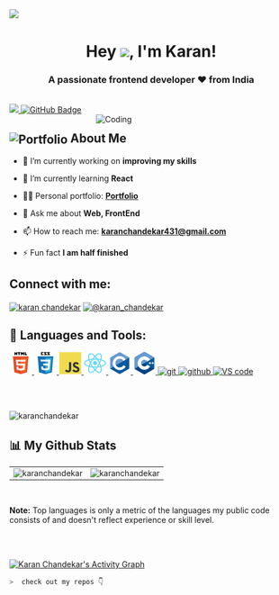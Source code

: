 <img src="https://camo.githubusercontent.com/48ec00ed4c84e771db4a1db90b56352923a8d644452a32b434d68e97006c9337/68747470733a2f2f63686b736b696c6c732e636f6d2f77702d636f6e74656e742f75706c6f6164732f323032302f30342f504e432d416e696d617465642d42616e6e6572732e676966">

<h1 align="center">Hey <img src="https://raw.githubusercontent.com/MartinHeinz/MartinHeinz/master/wave.gif" width="40">, I'm Karan!</h1>
<h3 align="center">A passionate frontend developer ❤ from India</h3>

<br>


<a href="https://github.com/KaranChandekar/github-profile-views-counter">
    <img src="https://komarev.com/ghpvc/?username=KaranChandekar">
</a>
<a href="https://github.com/KaranChandekar?tab=followers"><img src="https://img.shields.io/github/followers/KaranChandekar?label=Followers&style=social" alt="GitHub Badge"></a>

<br>

<img align="right" alt="Coding" width="350" src="https://miro.medium.com/max/1360/0*7Q3yvSIv_t0ioJ-Z.gif">

## <img src="https://i.postimg.cc/Wbq9jQMN/profile-logo.png" alt="Portfolio" width="40" height="40" align="center"/> About Me

- 🔭 I’m currently working on **improving my skills**

- 🌱 I’m currently learning **React**

- 👨‍💻 Personal portfolio: **<a href="https://portfolio-me-karanchandekar.vercel.app/" target="_blank">Portfolio</a>**

- 💬 Ask me about **Web, FrontEnd**

- 📫 How to reach me: **karanchandekar431@gmail.com**

- ⚡ Fun fact **I am half finished**


## Connect with me:

<p align="left">
<a href="https://linkedin.com/in/karan chandekar" target="blank"><img align="center" src="https://raw.githubusercontent.com/rahuldkjain/github-profile-readme-generator/master/src/images/icons/Social/linked-in-alt.svg" alt="karan chandekar" height="30" width="40" /></a>
<a href="https://twitter.com/@karan_chandekar" target="_blank"><img align="center" src="https://raw.githubusercontent.com/rahuldkjain/github-profile-readme-generator/master/src/images/icons/Social/twitter.svg" alt="@karan_chandekar" height="30" width="40" /></a>
</p>


## 🚀 Languages and Tools:

<p align="left">
<a href="https://www.w3schools.com/html/default.asp" target="blank" rel="noreferrer"> <img src="https://raw.githubusercontent.com/devicons/devicon/master/icons/html5/html5-original-wordmark.svg" alt="html5" width="40" height="40"/> </a> 
<a href="https://www.w3schools.com/css/" target="_blank" rel="noreferrer"> <img src="https://raw.githubusercontent.com/devicons/devicon/master/icons/css3/css3-original-wordmark.svg" alt="css3" width="40" height="40"/> </a> 
<a href="https://developer.mozilla.org/en-US/docs/Web/JavaScript" target="_blank" rel="noreferrer"> <img src="https://raw.githubusercontent.com/devicons/devicon/master/icons/javascript/javascript-original.svg" alt="javascript" width="40" height="40"/> </a>
<a href="https://reactjs.org/" target="_blank" rel="noreferrer"> <img src="https://raw.githubusercontent.com/devicons/devicon/master/icons/react/react-original.svg" alt="javascript" width="40" height="40"/> </a> 
<a href="https://www.cprogramming.com/" target="_blank" rel="noreferrer"> <img src="https://raw.githubusercontent.com/devicons/devicon/master/icons/c/c-original.svg" alt="c" width="40" height="40"/> </a>
<a href="https://www.w3schools.com/cpp/" target="_blank" rel="noreferrer"> <img src="https://raw.githubusercontent.com/devicons/devicon/master/icons/cplusplus/cplusplus-original.svg" alt="cplusplus" width="40" height="40"/>
<a href="https://git-scm.com/" target="_blank" rel="noreferrer"> <img src="https://www.vectorlogo.zone/logos/git-scm/git-scm-icon.svg" alt="git" width="40" height="40"/> </a> 
<a href="https://github.com/" target="_blank" rel="noreferrer"><img src="https://cdn.jsdelivr.net/gh/devicons/devicon/icons/github/github-original.svg" alt="github" width="40" height="40"/> </a>
<a href="https://code.visualstudio.com/" target="_blank" rel="noreferrer"><img src="https://cdn.jsdelivr.net/gh/devicons/devicon/icons/vscode/vscode-original.svg" alt="VS code" width="40" height="40"/> </a>
</p>


<br>
<br>

<p><img src="https://github-readme-streak-stats.herokuapp.com/?user=karanchandekar&theme=radical&hide_border=true" alt="karanchandekar" /></p>


## 📊 My Github Stats

<table>
  <tr>
    <td><img src="https://github-readme-stats.vercel.app/api?username=karanchandekar&show_icons=true&locale=en&theme=radical&hide_border=true" alt="karanchandekar" /></td>
    <td><img src="https://github-readme-stats.vercel.app/api/top-langs?username=karanchandekar&show_icons=true&locale=en&layout=compact&theme=radical&hide_border=true" alt="karanchandekar" /></td
  </tr>
</table>

<br>

<b>Note:</b> Top languages is only a metric of the languages my public code consists of and doesn't reflect experience or skill level.

<br/>
<br/>

<a href="https://github.com/karanchandekar/github-readme-activity-graph"><img alt="Karan Chandekar's Activity Graph" src="https://activity-graph.herokuapp.com/graph?username=karanchandekar&bg_color=0D1117&color=5BCDEC&line=5BCDEC&point=FFFFFF&hide_border=true" /></a>
  

```zsh
>  check out my repos 👇
```
